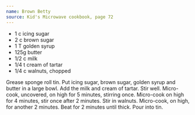 ```yaml
---
name: Brown Betty
source: Kid's Microwave cookbook, page 72
---
```


* 1 c icing sugar
* 2 c brown sugar
* 1 T golden syrup
* 125g butter
* 1/2 c milk
* 1/4 t cream of tartar
* 1/4 c walnuts, chopped

Grease sponge roll tin.  Put icing sugar, brown sugar, golden syrup and butter in a large bowl.  Add the milk and cream of tartar.  Stir well.  Micro-cook, uncovered, on high for 5 minutes, stirring once.  Micro-cook on high for 4 minutes, stir once after 2 minutes.  Stir in walnuts.  Micro-cook, on high, for another 2 minutes.   Beat for 2 minutes until thick.  Pour into tin.

